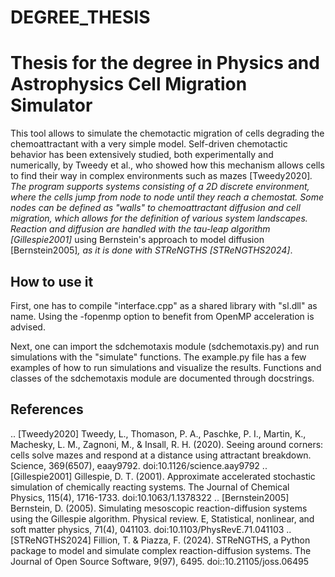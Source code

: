 # DEGREE_THESIS
Thesis for the degree in Physics and Astrophysics
Cell Migration Simulator
========================

This tool allows to simulate the chemotactic migration of cells 
degrading the chemoattractant with a very simple model. Self-driven chemotactic behavior has been 
extensively studied, both experimentally and numerically, by Tweedy et al., who 
showed how this mechanism allows cells to find their way in complex environments such as mazes [Tweedy2020]_.
The program supports systems consisting of a 2D discrete environment, where the cells jump
from node to node until they reach a chemostat. Some nodes can be defined as "walls" to 
chemoattractant diffusion and cell migration, which allows for the definition of various system landscapes.
Reaction and diffusion are handled with the tau-leap algorithm [Gillespie2001]_ using
Bernstein's approach to model diffusion [Bernstein2005]_, as it is done with STReNGTHS [STReNGTHS2024]_.

How to use it 
-------------

First, one has to compile "interface.cpp" as a shared library with "sl.dll" as name.
Using the -fopenmp option to benefit from OpenMP acceleration is advised.

Next, one can import the sdchemotaxis module (sdchemotaxis.py) and run simulations with the "simulate" functions.
The example.py file has a few examples of how to run simulations and visualize the results. 
Functions and classes of the sdchemotaxis module are documented through docstrings.

References
----------

.. [Tweedy2020] Tweedy, L., Thomason, P. A., Paschke, P. I., Martin, K., Machesky, L. M., Zagnoni, M., & Insall, R. H. (2020). Seeing around corners: cells solve mazes and respond at a distance using attractant breakdown. Science, 369(6507), eaay9792. doi:10.1126/science.aay9792
.. [Gillespie2001] Gillespie, D. T. (2001). Approximate accelerated stochastic simulation of chemically reacting systems. The Journal of Chemical Physics, 115(4), 1716-1733. doi:10.1063/1.1378322
.. [Bernstein2005] Bernstein, D. (2005). Simulating mesoscopic reaction-diffusion systems using the Gillespie algorithm. Physical review. E, Statistical, nonlinear, and soft matter physics, 71(4), 041103. doi:10.1103/PhysRevE.71.041103
.. [STReNGTHS2024] Fillion, T. & Piazza, F. (2024). STReNGTHS, a Python package to model and simulate complex reaction-diffusion systems. The Journal of Open Source Software, 9(97), 6495. doi::10.21105/joss.06495


